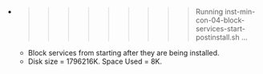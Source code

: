 * >>>>>>>>> Running inst-min-con-04-block-services-start-postinstall.sh ...
  * Block services from starting after they are being installed.
  * Disk size = 1796216K. Space Used = 8K.
